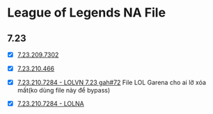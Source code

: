 # League of Legends NA File

## 7.23

- [x] [7.23.209.7302](https://raw.githubusercontent.com/IoT-VN/League-of-Legends/master/7.23/7.23.209.7302/League%20of%20Legends.exe)

- [x] [7.23.210.466](https://raw.githubusercontent.com/IoT-VN/League-of-Legends/master/7.23/7.23.210.466/League%20of%20Legends.exe)

- [x] [7.23.210.7284 - LOLVN 7.23 gah#72](https://raw.githubusercontent.com/IoT-VN/League-of-Legends/master/7.23/7.23.210.7284/League%20of%20Legends.exe) File LOL Garena cho ai lỡ xóa mất(ko dùng file này để bypass)

- [x] [7.23.210.7284 - LOLNA](https://raw.githubusercontent.com/IoT-VN/League-of-Legends/master/7.23/7.23.210.7284_LOL%20NA/League%20of%20Legends.exe)


